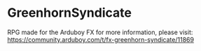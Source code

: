 # GreenhornSyndicate
RPG made for the Arduboy FX
for more information, please visit: https://community.arduboy.com/t/fx-greenhorn-syndicate/11869
